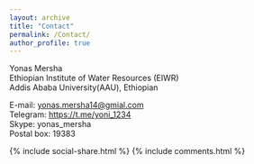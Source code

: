 ```yaml
---
layout: archive
title: "Contact"
permalink: /Contact/
author_profile: true
---
```


Yonas Mersha<br/>
Ethiopian Institute of Water Resources (EIWR) <br/>
Addis Ababa University(AAU), Ethiopian

E-mail: <yonas.mersha14@gmial.com><br/>
Telegram: <https://t.me/yoni_1234> <br/>
Skype: yonas_mersha <br/>
Postal box: 19383

{% include social-share.html %} 
{% include comments.html %}
